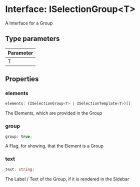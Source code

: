 # Interface: ISelectionGroup<T\>

A Interface for a Group

## Type parameters

| Parameter |
| :-------- |
| T         |

## Properties

### elements

```ts
elements: (ISelectionGroup<T> | ISelectionTemplate<T>)[]
```

The Elements, which are provided in the Group

### group

```ts
group: true;
```

A Flag, for showing, that the Element is a Group

### text

```ts
text: string;
```

The Label / Text of the Group, if it is rendered in the Sidebar
